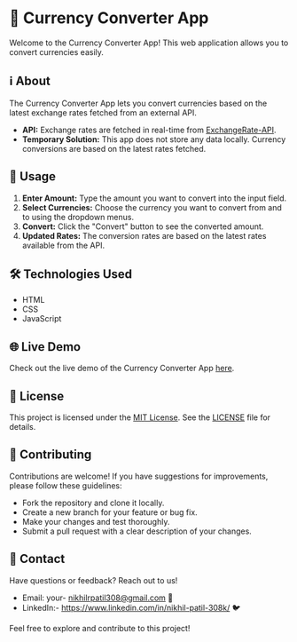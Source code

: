 # 💱 Currency Converter App

Welcome to the Currency Converter App! This web application allows you to convert currencies easily.

## ℹ️ About

The Currency Converter App lets you convert currencies based on the latest exchange rates fetched from an external API.

- **API:** Exchange rates are fetched in real-time from [ExchangeRate-API](https://api.exchangerate-api.com/v4/latest/USD).
- **Temporary Solution:** This app does not store any data locally. Currency conversions are based on the latest rates fetched.

## 🚀 Usage

1. **Enter Amount:** Type the amount you want to convert into the input field.
2. **Select Currencies:** Choose the currency you want to convert from and to using the dropdown menus.
3. **Convert:** Click the "Convert" button to see the converted amount.
4. **Updated Rates:** The conversion rates are based on the latest rates available from the API.

## 🛠️ Technologies Used

- HTML
- CSS
- JavaScript

## 🌐 Live Demo

Check out the live demo of the Currency Converter App [here]( https://nik308m.github.io/Nik308m.github.io.Currency-Converter-App/ ).

## 📄 License

This project is licensed under the [MIT License](LICENSE). See the [LICENSE](LICENSE) file for details.

## 🤝 Contributing

Contributions are welcome! If you have suggestions for improvements, please follow these guidelines:

- Fork the repository and clone it locally.
- Create a new branch for your feature or bug fix.
- Make your changes and test thoroughly.
- Submit a pull request with a clear description of your changes.

## 📧 Contact

Have questions or feedback? Reach out to us!

- Email: your- nikhilrpatil308@gmail.com 📧
- LinkedIn:- https://www.linkedin.com/in/nikhil-patil-308k/ 🐦

Feel free to explore and contribute to this project!
